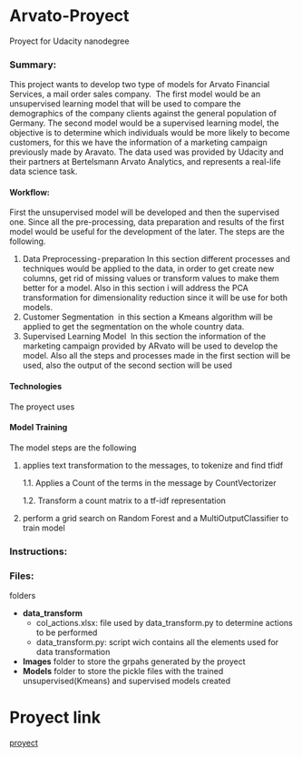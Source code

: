 # Arvato-Proyect
Proyect for Udacity nanodegree

### Summary:
This project wants to develop two type of models for Arvato Financial Services, a mail order sales company. 
The first model would be an unsupervised learning model that will be used to compare the demographics of the company clients against the general population of Germany.
The second model would be a supervised learning model, the objective is to determine which individuals would be more likely to become customers, for this we have the information of a marketing campaign previously made by Aravato.
The data used was provided by Udacity and their partners at Bertelsmann Arvato Analytics, and represents a real-life data science task.

#### Workflow:
First the unsupervised model will be developed and then the supervised one. Since all the pre-processing, data preparation and results of the first model would be useful for the development of the later. The steps are the following.
1. Data Preprocessing - preparation
In this section different processes and techniques would be applied to the data, in order to get create new columns, get rid of missing values or transform values to make them better for a model.
Also in this section i will address the PCA transformation for dimensionality reduction since it will be use for both models.
2. Customer Segmentation 
in this section a Kmeans algorithm will be applied to get the segmentation on the whole country data.
3. Supervised Learning Model 
In this section the information of the marketing campaign provided by ARvato will be used to develop the model. Also all the steps and processes made in the first section will be used, also the output of the second section will be used

#### Technologies
The proyect uses  


#### Model Training
The model steps are the following
1. applies text transformation to the messages, to tokenize and find tfidf

    1.1. Applies a Count of the terms in the message by CountVectorizer
    
    1.2. Transform a count matrix to a tf-idf representation 
2. perform a grid search on Random Forest and a MultiOutputClassifier to train model

### Instructions:


### Files:
folders 
* **data_transform**
    * col_actions.xlsx: file used by data_transform.py to determine actions to be performed
    * data_transform.py:  script wich contains all the elements used for data transformation
* **Images**
    folder to store the grpahs generated by the proyect
* **Models**
    folder to store the pickle files with the trained unsupervised(Kmeans) and supervised models created
# Proyect link
[proyect](https://github.com/paulguz261/Arvato-Proyect)
